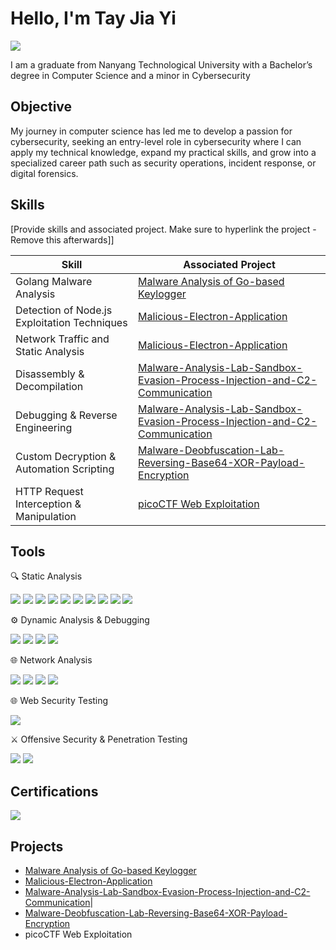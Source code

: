 # Hello, I'm Tay Jia Yi
<a href="https://linkedin.com"><img src="https://img.shields.io/badge/-LinkedIn-0072b1?&style=for-the-badge&logo=linkedin&logoColor=white" /></a>

I am a graduate from Nanyang Technological University with a Bachelor’s degree in Computer Science and a minor in Cybersecurity

## Objective

My journey in computer science has led me to develop a passion for cybersecurity, seeking an entry-level role in cybersecurity where I can apply my technical knowledge, expand my practical skills, and grow into a specialized career path such as security operations, incident response, or digital forensics.

## Skills
[Provide skills and associated project. Make sure to hyperlink the project - Remove this afterwards]]

| Skill                                         | Associated Project         |
|-----------------------------------------------|----------------------------|
| Golang Malware Analysis          | <a href="https://github.com/Innuerr/Malware-Analysis-of-Go-based-Keylogger/tree/main">Malware Analysis of Go-based Keylogger</a>|
| Detection of Node.js Exploitation Techniques  | <a href="https://github.com/Innuerr/Malicious-Electron-Application/tree/main">Malicious-Electron-Application</a>|
| Network Traffic and Static Analysis       | <a href="https://github.com/Innuerr/Malicious-Electron-Application/tree/main">Malicious-Electron-Application</a>||
| Disassembly & Decompilation      | <a href="https://github.com/Innuerr/Malware-Analysis-Lab-Sandbox-Evasion-Process-Injection-and-C2-Communication/tree/main">Malware-Analysis-Lab-Sandbox-Evasion-Process-Injection-and-C2-Communication</a>|
| Debugging & Reverse Engineering                | <a href="https://github.com/Innuerr/Malware-Analysis-Lab-Sandbox-Evasion-Process-Injection-and-C2-Communication/tree/main">Malware-Analysis-Lab-Sandbox-Evasion-Process-Injection-and-C2-Communication</a>|
| Custom Decryption & Automation Scripting  | <a href= https://github.com/Innuerr/Malware-Deobfuscation-Lab-Reversing-Base64-XOR-Payload-Encryption/tree/main>Malware-Deobfuscation-Lab-Reversing-Base64-XOR-Payload-Encryption</a>|
| HTTP Request Interception & Manipulation  |  <a href="https://github.com/Innuerr/Malware-Analysis-Lab-Sandbox-Evasion-Process-Injection-and-C2-Communication/tree/main">picoCTF Web Exploitation</a>|


## Tools


🔍 Static Analysis
<div>
    <img src="https://img.shields.io/badge/-Ghidra-FE5F55?&style=for-the-badge&logo=ghidra&logoColor=white" />
    <img src="https://img.shields.io/badge/-IDA%20Free-5C2D91?&style=for-the-badge" />
    <img src="https://img.shields.io/badge/-PEStudio-333333?&style=for-the-badge" />
    <img src="https://img.shields.io/badge/-Cutter-FF6C37?&style=for-the-badge" />
    <img src="https://img.shields.io/badge/-CFF%20Explorer-006699?&style=for-the-badge" />
    <img src="https://img.shields.io/badge/-DIE%20(Detect%20It%20Easy)-990000?&style=for-the-badge" />
    <img src="https://img.shields.io/badge/-PE--BEAR-555555?&style=for-the-badge" />
    <img src="https://img.shields.io/badge/-PE--TREE-228B22?&style=for-the-badge" />
    <img src="https://img.shields.io/badge/-capa-4CAF50?&style=for-the-badge" />
    <img src="https://img.shields.io/badge/-FLOSS-795548?&style=for-the-badge" />
</div>

⚙️ Dynamic Analysis & Debugging
<div>
    <img src="https://img.shields.io/badge/-x64dbg-006400?&style=for-the-badge" />
    <img src="https://img.shields.io/badge/-ProcMon-444444?&style=for-the-badge" />
    <img src="https://img.shields.io/badge/-Process%20Explorer-003366?&style=for-the-badge" />
  <img src="https://img.shields.io/badge/-API%20Monitoring-800080?&style=for-the-badge" />
</div>

🌐 Network Analysis
<div>
    <img src="https://img.shields.io/badge/-Wireshark-1679A7?&style=for-the-badge&logo=Wireshark&logoColor=white" />
    <img src="https://img.shields.io/badge/-REMnux-DD0031?&style=for-the-badge" />
    <img src="https://img.shields.io/badge/-TCPView-000000?&style=for-the-badge" />
    <img src="https://img.shields.io/badge/-Nmap-004F9F?&style=for-the-badge&logo=nmap&logoColor=white" />
</div>

🌐 Web Security Testing
<div>
    <img src="https://img.shields.io/badge/-Burp%20Suite-FF6633?&style=for-the-badge&logo=burp-suite&logoColor=white" />
</div>
  
⚔️ Offensive Security & Penetration Testing  
<div>
    <img src="https://img.shields.io/badge/-Metasploit-007ACC?&style=for-the-badge&logo=metasploit&logoColor=white" />
    <img src="https://img.shields.io/badge/-searchsploit-FF0000?&style=for-the-badge" />
</div>
  
## Certifications

<div>
    <a href="https://www.eccouncil.org/programs/certified-ethical-hacker-ceh/">
        <img src="https://img.shields.io/badge/-CEH-000000?&style=for-the-badge&logo=EC-Council&logoColor=white" />
    </a>
</div>

## Projects
- <a href="https://github.com/Innuerr/Malware-Analysis-of-Go-based-Keylogger/tree/main">Malware Analysis of Go-based Keylogger</a>
- <a href="https://github.com/Innuerr/Malicious-Electron-Application/tree/main">Malicious-Electron-Application</a>
- <a href="https://github.com/Innuerr/Malware-Analysis-Lab-Sandbox-Evasion-Process-Injection-and-C2-Communication/tree/main">Malware-Analysis-Lab-Sandbox-Evasion-Process-Injection-and-C2-Communication</a>|
- <a href= https://github.com/Innuerr/Malware-Deobfuscation-Lab-Reversing-Base64-XOR-Payload-Encryption/tree/main>Malware-Deobfuscation-Lab-Reversing-Base64-XOR-Payload-Encryption</a>
- picoCTF Web Exploitation
